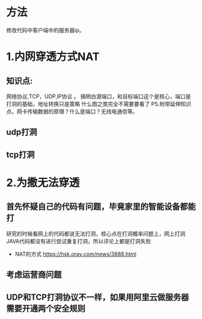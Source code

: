 
# 方法
修改代码中客户端中的服务器ip。

# 1.内网穿透方式NAT
## 知识点:
网络协议,TCP，UDP,IP协议 。
搞明白源端口，和目标端口这个是核心，端口是打洞的基础，地址转换只是策略
什么图之类完全不需要要看了
PS.附带延伸知识点。网卡传输数据的原理？什么是端口？无线电通信等。

## udp打洞
## tcp打洞


# 2.为撒无法穿透
## 首先怀疑自己的代码有问题，毕竟家里的智能设备都能打
研究的时候看网上的代码都说无法打洞，核心点在打洞概率问题上，网上打洞JAVA代码都没有进行尝试重复打洞，所以评论上都是打洞失败
* NAT的方式 https://hsk.oray.com/news/3888.html
## 考虑运营商问题
## UDP和TCP打洞协议不一样，如果用阿里云做服务器需要开通两个安全规则


